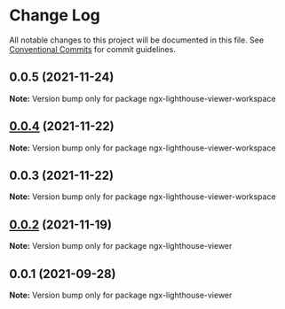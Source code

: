 # Change Log

All notable changes to this project will be documented in this file.
See [Conventional Commits](https://conventionalcommits.org) for commit guidelines.

## 0.0.5 (2021-11-24)

**Note:** Version bump only for package ngx-lighthouse-viewer-workspace





## [0.0.4](https://github.com/dvelasquez/lighthouse-viewer/compare/ngx-lighthouse-viewer-workspace@0.0.3...ngx-lighthouse-viewer-workspace@0.0.4) (2021-11-22)

**Note:** Version bump only for package ngx-lighthouse-viewer-workspace





## 0.0.3 (2021-11-22)

**Note:** Version bump only for package ngx-lighthouse-viewer-workspace





## [0.0.2](https://github.com/dvelasquez/lighthouse-viewer/compare/ngx-lighthouse-viewer@0.0.1...ngx-lighthouse-viewer@0.0.2) (2021-11-19)

**Note:** Version bump only for package ngx-lighthouse-viewer





## 0.0.1 (2021-09-28)

**Note:** Version bump only for package ngx-lighthouse-viewer
